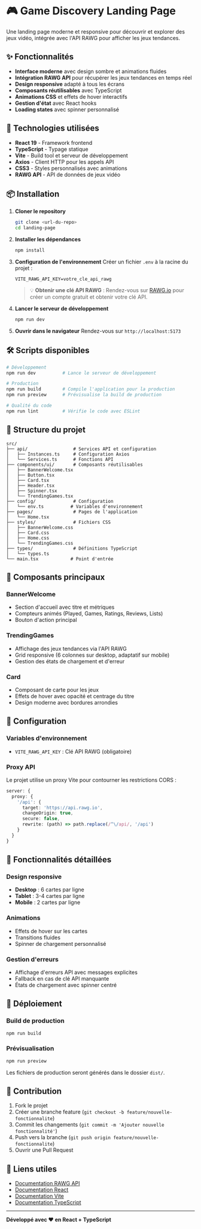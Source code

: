 # 🎮 Game Discovery Landing Page

Une landing page moderne et responsive pour découvrir et explorer des jeux vidéo, intégrée avec l'API RAWG pour afficher les jeux tendances.

## ✨ Fonctionnalités

- **Interface moderne** avec design sombre et animations fluides
- **Intégration RAWG API** pour récupérer les jeux tendances en temps réel
- **Design responsive** adapté à tous les écrans
- **Composants réutilisables** avec TypeScript
- **Animations CSS** et effets de hover interactifs
- **Gestion d'état** avec React hooks
- **Loading states** avec spinner personnalisé

## 🚀 Technologies utilisées

- **React 19** - Framework frontend
- **TypeScript** - Typage statique
- **Vite** - Build tool et serveur de développement
- **Axios** - Client HTTP pour les appels API
- **CSS3** - Styles personnalisés avec animations
- **RAWG API** - API de données de jeux vidéo

## 📦 Installation

1. **Cloner le repository**
   ```bash
   git clone <url-du-repo>
   cd landing-page
   ```

2. **Installer les dépendances**
   ```bash
   npm install
   ```

3. **Configuration de l'environnement**
   Créer un fichier `.env` à la racine du projet :
   ```env
   VITE_RAWG_API_KEY=votre_cle_api_rawg
   ```
   
   > 💡 **Obtenir une clé API RAWG** : Rendez-vous sur [RAWG.io](https://rawg.io/apidocs) pour créer un compte gratuit et obtenir votre clé API.

4. **Lancer le serveur de développement**
   ```bash
   npm run dev
   ```

5. **Ouvrir dans le navigateur**
   Rendez-vous sur `http://localhost:5173`

## 🛠️ Scripts disponibles

```bash
# Développement
npm run dev          # Lance le serveur de développement

# Production
npm run build        # Compile l'application pour la production
npm run preview      # Prévisualise la build de production

# Qualité du code
npm run lint         # Vérifie le code avec ESLint
```

## 📁 Structure du projet

```
src/
├── api/                 # Services API et configuration
│   ├── Instances.ts     # Configuration Axios
│   └── Services.ts      # Fonctions API
├── components/ui/       # Composants réutilisables
│   ├── BannerWelcome.tsx
│   ├── Button.tsx
│   ├── Card.tsx
│   ├── Header.tsx
│   ├── Spinner.tsx
│   └── TrendingGames.tsx
├── config/              # Configuration
│   └── env.ts          # Variables d'environnement
├── pages/               # Pages de l'application
│   └── Home.tsx
├── styles/              # Fichiers CSS
│   ├── BannerWelcome.css
│   ├── Card.css
│   ├── Home.css
│   └── TrendingGames.css
├── types/               # Définitions TypeScript
│   └── types.ts
└── main.tsx            # Point d'entrée
```

## 🎨 Composants principaux

### BannerWelcome
- Section d'accueil avec titre et métriques
- Compteurs animés (Played, Games, Ratings, Reviews, Lists)
- Bouton d'action principal

### TrendingGames
- Affichage des jeux tendances via l'API RAWG
- Grid responsive (6 colonnes sur desktop, adaptatif sur mobile)
- Gestion des états de chargement et d'erreur

### Card
- Composant de carte pour les jeux
- Effets de hover avec opacité et centrage du titre
- Design moderne avec bordures arrondies

## 🔧 Configuration

### Variables d'environnement
- `VITE_RAWG_API_KEY` : Clé API RAWG (obligatoire)

### Proxy API
Le projet utilise un proxy Vite pour contourner les restrictions CORS :
```typescript
server: {
  proxy: {
    '/api': {
      target: 'https://api.rawg.io',
      changeOrigin: true,
      secure: false,
      rewrite: (path) => path.replace(/^\/api/, '/api')
    }
  }
}
```

## 🎯 Fonctionnalités détaillées

### Design responsive
- **Desktop** : 6 cartes par ligne
- **Tablet** : 3-4 cartes par ligne
- **Mobile** : 2 cartes par ligne

### Animations
- Effets de hover sur les cartes
- Transitions fluides
- Spinner de chargement personnalisé

### Gestion d'erreurs
- Affichage d'erreurs API avec messages explicites
- Fallback en cas de clé API manquante
- États de chargement avec spinner centré

## 🚀 Déploiement

### Build de production
```bash
npm run build
```

### Prévisualisation
```bash
npm run preview
```

Les fichiers de production seront générés dans le dossier `dist/`.

## 🤝 Contribution

1. Fork le projet
2. Créer une branche feature (`git checkout -b feature/nouvelle-fonctionnalite`)
3. Commit les changements (`git commit -m 'Ajouter nouvelle fonctionnalité'`)
4. Push vers la branche (`git push origin feature/nouvelle-fonctionnalite`)
5. Ouvrir une Pull Request

## 🔗 Liens utiles

- [Documentation RAWG API](https://rawg.io/apidocs)
- [Documentation React](https://react.dev/)
- [Documentation Vite](https://vitejs.dev/)
- [Documentation TypeScript](https://www.typescriptlang.org/)

---

**Développé avec ❤️ en React + TypeScript**
